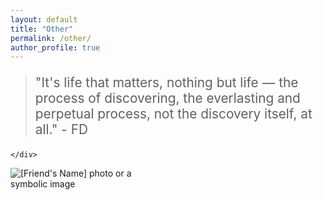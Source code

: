 ```yaml
---
layout: default
title: "Other"
permalink: /other/
author_profile: true
---
```


<div class="content-center">
  <div class="quote-container">
    <div class="quote">
     <blockquote>
      <p style="font-size: 1.3rem;">
       "It's life that matters, nothing but life — the process of discovering, the everlasting and perpetual process, not the discovery itself, at all." - FD
      </p>
     </blockquote>

    </div>
  </div>  


<div class="content-center">
  <div class="image-container">
    <img src="https://gabrieleletta97.github.io/images/idiotic.jpeg" alt="[Friend's Name] photo or a symbolic image" style="max-width: 40%; height: auto;">
  </div>
 </div>
</div>  
